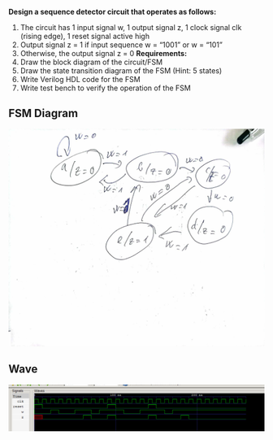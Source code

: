 **Design a sequence detector circuit that operates as follows:**
1. The circuit has 1 input signal w, 1 output signal z, 1 clock signal
clk (rising edge), 1 reset signal active high
2. Output signal z = 1 if input sequence w = “1001” or w = “101”
3. Otherwise, the output signal z = 0
**Requirements:**
1. Draw the block diagram of the circuit/FSM
2. Draw the state transition diagram of the FSM (Hint: 5 states)
3. Write Verilog HDL code for the FSM
4. Write test bench to verify the operation of the FSM
## FSM Diagram
![](./images/diagram.png)
## Wave
![](./images/wave.png) 
